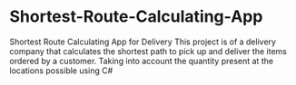 # Shortest-Route-Calculating-App
Shortest Route Calculating App for Delivery
This project is of a delivery company that calculates the shortest path to pick up and deliver the items ordered by a customer. Taking into account the quantity present at the locations possible using C# 

